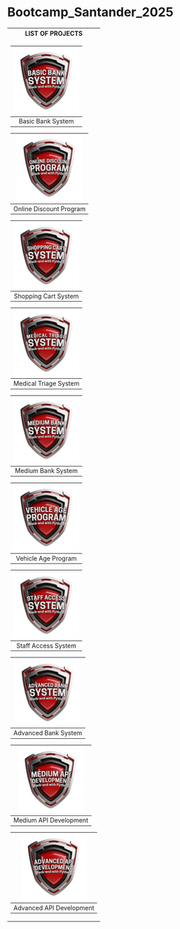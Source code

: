 # Bootcamp_Santander_2025

</tr></td>
</table>

<table>
<tr>
<th>LIST OF PROJECTS</th>
</tr>
<tr><td>

| [![BBS](badges/BBS.png "Basic Bank System")](https://github.com/vgomes-p/BBS_BS25) |
| :-: |
| Basic Bank System |

| [![ODP](badges/ODP.png "Online Discount Program")](https://github.com/vgomes-p/Santander_Bootcamp_2025) |
| :-: |
| Online Discount Program |

| [![SCS](badges/SCS.png "Shopping Cart System")](https://github.com/vgomes-p/Santander_Bootcamp_2025) |
| :-: |
| Shopping Cart System |

| [![MTS](badges/MTS.png "Medical Triage System")](https://github.com/vgomes-p/Santander_Bootcamp_2025) |
| :-: |
| Medical Triage System |

| [![MBS](badges/MBS.png "Medium Bank System")](https://github.com/vgomes-p/Santander_Bootcamp_2025) |
| :-: |
| Medium Bank System |

| [![VAP](badges/VAP.png "Vehicle Age Program")](https://github.com/vgomes-p/Santander_Bootcamp_2025) |
| :-: |
| Vehicle Age Program |

| [![SAS](badges/SAS.png "Staff Access System")](https://github.com/vgomes-p/Santander_Bootcamp_2025) |
| :-: |
| Staff Access System |

| [![ABS](badges/ABS.png "Advanced Bank System")](https://github.com/vgomes-p/Santander_Bootcamp_2025) |
| :-: |
| Advanced Bank System |

| [![MAD](badges/MAD.png "Medium API Development")](https://github.com/vgomes-p/Santander_Bootcamp_2025) |
| :-: |
| Medium API Development |

| [![AAD](badges/AAD.png "Advanced API Development")](https://github.com/vgomes-p/Santander_Bootcamp_2025) |
| :-: |
| Advanced API Development |

</tr></td>
</table>
